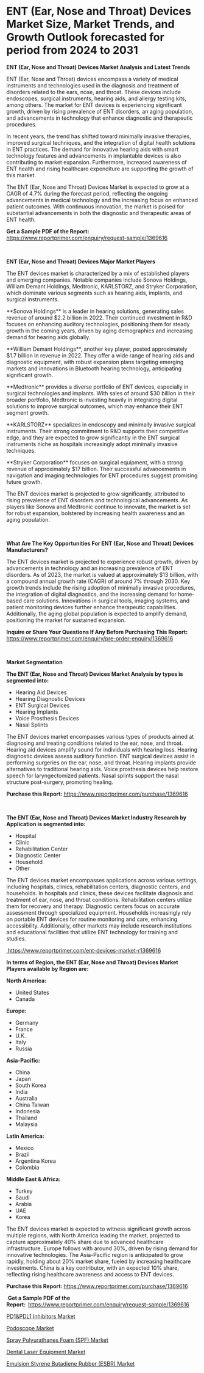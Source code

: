 <p><h1>ENT (Ear, Nose and Throat) Devices Market Size, Market Trends, and Growth Outlook forecasted for period from 2024 to 2031</h1></p><p><strong>ENT (Ear, Nose and Throat) Devices Market Analysis and Latest Trends</strong></p>
<p><p>ENT (Ear, Nose and Throat) devices encompass a variety of medical instruments and technologies used in the diagnosis and treatment of disorders related to the ears, nose, and throat. These devices include endoscopes, surgical instruments, hearing aids, and allergy testing kits, among others. The market for ENT devices is experiencing significant growth, driven by rising prevalence of ENT disorders, an aging population, and advancements in technology that enhance diagnostic and therapeutic procedures.</p><p>In recent years, the trend has shifted toward minimally invasive therapies, improved surgical techniques, and the integration of digital health solutions in ENT practices. The demand for innovative hearing aids with smart technology features and advancements in implantable devices is also contributing to market expansion. Furthermore, increased awareness of ENT health and rising healthcare expenditure are supporting the growth of this market.</p><p>The ENT (Ear, Nose and Throat) Devices Market is expected to grow at a CAGR of 4.7% during the forecast period, reflecting the ongoing advancements in medical technology and the increasing focus on enhanced patient outcomes. With continuous innovation, the market is poised for substantial advancements in both the diagnostic and therapeutic areas of ENT health.</p></p>
<p><strong>Get a Sample PDF of the Report:&nbsp;</strong> <a href="https://www.reportprimer.com/enquiry/request-sample/1369616">https://www.reportprimer.com/enquiry/request-sample/1369616</a></p>
<p>&nbsp;</p>
<p><strong>ENT (Ear, Nose and Throat) Devices Major Market Players</strong></p>
<p><p>The ENT devices market is characterized by a mix of established players and emerging companies. Notable companies include Sonova Holdings, William Demant Holdings, Medtronic, KARLSTORZ, and Stryker Corporation, which dominate various segments such as hearing aids, implants, and surgical instruments.</p><p>**Sonova Holdings** is a leader in hearing solutions, generating sales revenue of around $2.2 billion in 2022. Their continued investment in R&D focuses on enhancing auditory technologies, positioning them for steady growth in the coming years, driven by aging demographics and increasing demand for hearing aids globally.</p><p>**William Demant Holdings**, another key player, posted approximately $1.7 billion in revenue in 2022. They offer a wide range of hearing aids and diagnostic equipment, with robust expansion plans targeting emerging markets and innovations in Bluetooth hearing technology, anticipating significant growth.</p><p>**Medtronic** provides a diverse portfolio of ENT devices, especially in surgical technologies and implants. With sales of around $30 billion in their broader portfolio, Medtronic is investing heavily in integrating digital solutions to improve surgical outcomes, which may enhance their ENT segment growth.</p><p>**KARLSTORZ** specializes in endoscopy and minimally invasive surgical instruments. Their strong commitment to R&D supports their competitive edge, and they are expected to grow significantly in the ENT surgical instruments niche as hospitals increasingly adopt minimally invasive techniques.</p><p>**Stryker Corporation** focuses on surgical equipment, with a strong revenue of approximately $17 billion. Their successful advancements in navigation and imaging technologies for ENT procedures suggest promising future growth.</p><p>The ENT devices market is projected to grow significantly, attributed to rising prevalence of ENT disorders and technological advancements. As players like Sonova and Medtronic continue to innovate, the market is set for robust expansion, bolstered by increasing health awareness and an aging population.</p></p>
<p>&nbsp;</p>
<p><strong>What Are The Key Opportunities For ENT (Ear, Nose and Throat) Devices Manufacturers?</strong></p>
<p><p>The ENT devices market is projected to experience robust growth, driven by advancements in technology and an increasing prevalence of ENT disorders. As of 2023, the market is valued at approximately $13 billion, with a compound annual growth rate (CAGR) of around 7% through 2030. Key growth trends include the rising adoption of minimally invasive procedures, the integration of digital diagnostics, and the increasing demand for home-based care solutions. Innovations in surgical tools, imaging systems, and patient monitoring devices further enhance therapeutic capabilities. Additionally, the aging global population is expected to amplify demand, positioning the market for sustained expansion.</p></p>
<p><strong>Inquire or Share Your Questions If Any Before Purchasing This Report:</strong> <a href="https://www.reportprimer.com/enquiry/pre-order-enquiry/1369616">https://www.reportprimer.com/enquiry/pre-order-enquiry/1369616</a></p>
<p>&nbsp;</p>
<p><strong>Market Segmentation</strong></p>
<p><strong>The ENT (Ear, Nose and Throat) Devices Market Analysis by types is segmented into:</strong></p>
<p><ul><li>Hearing Aid Devices</li><li>Hearing Diagnostic Devices</li><li>ENT Surgical Devices</li><li>Hearing Implants</li><li>Voice Prosthesis Devices</li><li>Nasal Splints</li></ul></p>
<p><p>The ENT devices market encompasses various types of products aimed at diagnosing and treating conditions related to the ear, nose, and throat. Hearing aid devices amplify sound for individuals with hearing loss. Hearing diagnostic devices assess auditory function. ENT surgical devices assist in performing surgeries on the ear, nose, and throat. Hearing implants provide alternatives to traditional hearing aids. Voice prosthesis devices help restore speech for laryngectomized patients. Nasal splints support the nasal structure post-surgery, promoting healing.</p></p>
<p><strong>Purchase this Report:&nbsp;</strong><a href="https://www.reportprimer.com/purchase/1369616">https://www.reportprimer.com/purchase/1369616</a></p>
<p>&nbsp;</p>
<p><strong>The ENT (Ear, Nose and Throat) Devices Market Industry Research by Application is segmented into:</strong></p>
<p><ul><li>Hospital</li><li>Clinic</li><li>Rehabilitation Center</li><li>Diagnostic Center</li><li>Household</li><li>Other</li></ul></p>
<p><p>The ENT devices market encompasses applications across various settings, including hospitals, clinics, rehabilitation centers, diagnostic centers, and households. In hospitals and clinics, these devices facilitate diagnosis and treatment of ear, nose, and throat conditions. Rehabilitation centers utilize them for recovery and therapy. Diagnostic centers focus on accurate assessment through specialized equipment. Households increasingly rely on portable ENT devices for routine monitoring and care, enhancing accessibility. Additionally, other markets may include research institutions and educational facilities that utilize ENT technology for training and studies.</p></p>
<p><a href="https://www.reportprimer.com/ent-devices-market-r1369616">&nbsp;https://www.reportprimer.com/ent-devices-market-r1369616</a></p>
<p><strong>In terms of Region, the ENT (Ear, Nose and Throat) Devices Market Players available by Region are:</strong></p>
<p>
    <p> <strong> North America: </strong>
        <ul>
            <li>United States</li>
            <li>Canada</li>
        </ul>
        </p> 
    <p> <strong> Europe: </strong>
        <ul>
            <li>Germany</li>
            <li>France</li>
            <li>U.K.</li>
            <li>Italy</li>
            <li>Russia</li>
        </ul>
        </p> 
    <p> <strong> Asia-Pacific: </strong>
        <ul>
            <li>China</li>
            <li>Japan</li>
            <li>South Korea</li>
            <li>India</li>
            <li>Australia</li>
            <li>China Taiwan</li>
            <li>Indonesia</li>
            <li>Thailand</li>
            <li>Malaysia</li>
        </ul>
        </p> 
    <p> <strong> Latin America: </strong>
        <ul>
            <li>Mexico</li>
            <li>Brazil</li>
            <li>Argentina Korea</li>
            <li>Colombia</li>
        </ul>
        </p> 
    <p> <strong> Middle East & Africa: </strong>
        <ul>
            <li>Turkey</li>
            <li>Saudi</li>
            <li>Arabia</li>
            <li>UAE</li>
            <li>Korea</li>
        </ul>
    </p>
    </p>
<p><p>The ENT devices market is expected to witness significant growth across multiple regions, with North America leading the market, projected to capture approximately 40% share due to advanced healthcare infrastructure. Europe follows with around 30%, driven by rising demand for innovative technologies. The Asia-Pacific region is anticipated to grow rapidly, holding about 20% market share, fueled by increasing healthcare investments. China is a key contributor, with an expected 10% share, reflecting rising healthcare awareness and access to ENT devices.</p></p>
<p><strong>Purchase this Report: </strong><a href="https://www.reportprimer.com/purchase/1369616">https://www.reportprimer.com/purchase/1369616</a></p>
<p>&nbsp;<strong>Get a Sample PDF of the Report:&nbsp;&nbsp;</strong><a href="https://www.reportprimer.com/enquiry/request-sample/1369616">https://www.reportprimer.com/enquiry/request-sample/1369616</a></p>
<p><strong></strong></p>
<p><p><a href="https://medium.com/@rolandgurakuqi2006/market-dynamics-and-future-trends-in-the-global-pd1-pdl1-inhibitors-market-sector-forecasted-for-095ed8baaf40">PD1&PDL1 Inhibitors Market</a></p><p><a href="https://www.linkedin.com/pulse/strategic-insights-global-podoscope-market-trends-2024-2031-nzjoc">Podoscope Market</a></p><p><a href="https://issuu.com/reportprime-2/docs/spray-polyurathanes-foam-spf-market_487120951a9dc0">Spray Polyurathanes Foam (SPF) Market</a></p><p><a href="https://www.linkedin.com/pulse/dental-laser-equipment-market-size-share-trends-analysis-r0emf">Dental Laser Equipment Market</a></p><p><a href="https://issuu.com/reportprime-2/docs/emulsion-styrene-butadiene-rubber-e_2f09c2181b3060">Emulsion Styrene Butadiene Rubber (ESBR) Market</a></p></p>